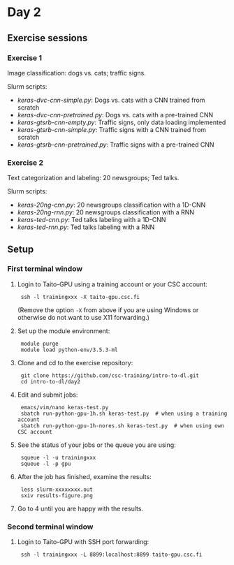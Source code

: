 # Day 2

## Exercise sessions

### Exercise 1

Image classification: dogs vs. cats; traffic signs.

Slurm scripts:
* *keras-dvc-cnn-simple.py*: Dogs vs. cats with a CNN trained from scratch
* *keras-dvc-cnn-pretrained.py*: Dogs vs. cats with a pre-trained CNN
* *keras-gtsrb-cnn-empty.py*: Traffic signs, only data loading implemented
* *keras-gtsrb-cnn-simple.py*: Traffic signs with a CNN trained from scratch
* *keras-gtsrb-cnn-pretrained.py*: Traffic signs with a pre-trained CNN

### Exercise 2

Text categorization and labeling: 20 newsgroups; Ted talks.

Slurm scripts:
* *keras-20ng-cnn.py*: 20 newsgroups classification with a 1D-CNN
* *keras-20ng-rnn.py*: 20 newsgroups classification with a RNN
* *keras-ted-cnn.py*: Ted talks labeling with a 1D-CNN
* *keras-ted-rnn.py*: Ted talks labeling with a RNN

## Setup

### First terminal window

1. Login to Taito-GPU using a training account or your CSC account:

        ssh -l trainingxxx -X taito-gpu.csc.fi
        
   (Remove the option `-X` from above if you are using Windows or otherwise do not want to use X11 forwarding.)

2. Set up the module environment:

        module purge
        module load python-env/3.5.3-ml
    
3. Clone and cd to the exercise repository:

        git clone https://github.com/csc-training/intro-to-dl.git
        cd intro-to-dl/day2

4. Edit and submit jobs:

        emacs/vim/nano keras-test.py
        sbatch run-python-gpu-1h.sh keras-test.py  # when using a training account
        sbatch run-python-gpu-1h-nores.sh keras-test.py  # when using own CSC account

5. See the status of your jobs or the queue you are using:

        squeue -l -u trainingxxx
        squeue -l -p gpu

6. After the job has finished, examine the results:

        less slurm-xxxxxxxx.out
        sxiv results-figure.png

7. Go to 4 until you are happy with the results.

### Second terminal window

1. Login to Taito-GPU with SSH port forwarding:

        ssh -l trainingxxx -L 8899:localhost:8899 taito-gpu.csc.fi
